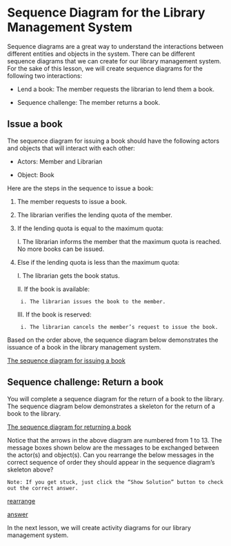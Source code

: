 # Sequence Diagram for the Library Management System

Sequence diagrams are a great way to understand the interactions between different entities and objects in the system. There can be different sequence diagrams that we can create for our library management system. For the sake of this lesson, we will create sequence diagrams for the following two interactions:

- Lend a book: The member requests the librarian to lend them a book.

- Sequence challenge: The member returns a book.

## Issue a book
The sequence diagram for issuing a book should have the following actors and objects that will interact with each other:

- Actors: Member and Librarian

- Object: Book

Here are the steps in the sequence to issue a book:

1. The member requests to issue a book.

2. The librarian verifies the lending quota of the member.

3. If the lending quota is equal to the maximum quota:

    I. The librarian informs the member that the maximum quota is reached. No more books can be issued.

4. Else if the lending quota is less than the maximum quota:

    I. The librarian gets the book status.

    II. If the book is available:

        i. The librarian issues the book to the member.

    III. If the book is reserved:

        i. The librarian cancels the member’s request to issue the book.

Based on the order above, the sequence diagram below demonstrates the issuance of a book in the library management system.

[The sequence diagram for issuing a book](./issuebook.png)

## Sequence challenge: Return a book
You will complete a sequence diagram for the return of a book to the library. The sequence diagram below demonstrates a skeleton for the return of a book to the library.

[The sequence diagram for returning a book](./returnbook.png)

Notice that the arrows in the above diagram are numbered from 1 to 13. The message boxes shown below are the messages to be exchanged between the actor(s) and object(s). Can you rearrange the below messages in the correct sequence of order they should appear in the sequence diagram’s skeleton above?
```
Note: If you get stuck, just click the “Show Solution” button to check out the correct answer.
```

[rearrange](./process.png)

[answer](./answer.png)

In the next lesson, we will create activity diagrams for our library management system.


